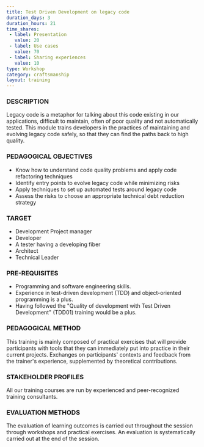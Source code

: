 ```yaml
---
title: Test Driven Development on legacy code
duration_days: 3
duration_hours: 21
time_shares:
 - label: Presentation
   value: 20
 - label: Use cases
   value: 70
 - label: Sharing experiences
   value: 10
type: Workshop
category: craftsmanship
layout: training
---
```

### DESCRIPTION
Legacy code is a metaphor for talking about this code existing in our applications, difficult to maintain, often of poor quality and not automatically tested. This module trains developers in the practices of maintaining and evolving legacy code safely, so that they can find the paths back to high quality.

### PEDAGOGICAL OBJECTIVES
* Know how to understand code quality problems and apply code refactoring techniques
* Identify entry points to evolve legacy code while minimizing risks
* Apply techniques to set up automated tests around legacy code
* Assess the risks to choose an appropriate technical debt reduction strategy

### TARGET
* Development Project manager
* Developer
* A tester having a developing fiber
* Architect
* Technical Leader

### PRE-REQUISITES
* Programming and software engineering skills.
* Experience in test-driven development (TDD) and object-oriented programming is a plus.
* Having followed the "Quality of development with Test Driven Development" (TDD01) training would be a plus.

### PEDAGOGICAL METHOD
This training is mainly composed of practical exercises that will provide participants with tools that they can immediately put into practice in their current projects. 
Exchanges on participants' contexts and feedback from the trainer's experience, supplemented by theoretical contributions.

### STAKEHOLDER PROFILES
All our training courses are run by experienced and peer-recognized training consultants.

### EVALUATION METHODS
The evaluation of learning outcomes is carried out throughout the session through workshops and practical exercises. An evaluation is systematically carried out at the end of the session.